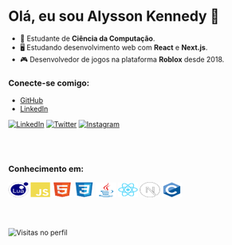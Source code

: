 # Olá, eu sou Alysson Kennedy 👋

- 📖 Estudante de **Ciência da Computação**.
- 🖥️ Estudando desenvolvimento web com **React** e **Next.js**.
- 🎮 Desenvolvedor de jogos na plataforma **Roblox** desde 2018.

### Conecte-se comigo:

- [GitHub](https://github.com/AlyssonKennedy744)
- [LinkedIn](https://www.linkedin.com/in/AlyssonKennedy744)

[![LinkedIn](https://img.shields.io/badge/LinkedIn-0077B5?style=for-the-badge&logo=linkedin&logoColor=white)](https://www.linkedin.com/in/alysson-kennedy/)
[![Twitter](https://img.shields.io/badge/-Twitter-%231DA1F2?style=for-the-badge&logo=twitter&logoColor=white)](https://x.com/Duelan_BR)
[![Instagram](https://img.shields.io/badge/-Instagram-%23E4405F?style=for-the-badge&logo=instagram&logoColor=white)](https://www.linkedin.com/in/alysson-kennedy/)

<br><br>

### Conhecimento em:
<div>
  <img align="center" alt="Alysson-Lua" height="30" width="40" src="https://raw.githubusercontent.com/devicons/devicon/master/icons/lua/lua-original.svg">
  <img align="center" alt="Alysson-JS" height="30" width="40" src="https://raw.githubusercontent.com/devicons/devicon/master/icons/javascript/javascript-plain.svg">
  <img align="center" alt="Alysson-HTML" height="30" width="40" src="https://raw.githubusercontent.com/devicons/devicon/master/icons/html5/html5-original.svg">
  <img align="center" alt="Alysson-CSS" height="30" width="40" src="https://raw.githubusercontent.com/devicons/devicon/master/icons/css3/css3-original.svg">
  <img align="center" alt="Alysson-Java" height="30" width="40" src="https://raw.githubusercontent.com/devicons/devicon/master/icons/java/java-original.svg">
  <img align="center" alt="Alysson-React" height="30" width="40" src="https://raw.githubusercontent.com/devicons/devicon/master/icons/react/react-original.svg">
  <img align="center" alt="Alysson-Nextjs" height="30" width="40" src="https://raw.githubusercontent.com/devicons/devicon/master/icons/nextjs/nextjs-line.svg">
  <img align="center" alt="Alysson-C" height="30" width="40" src="https://raw.githubusercontent.com/devicons/devicon/master/icons/c/c-original.svg">
</div>

<br><br>

![Visitas no perfil](https://komarev.com/ghpvc/?username=AlyssonKennedy744)
